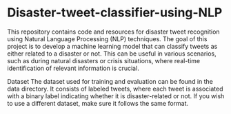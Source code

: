 # Disaster-tweet-classifier-using-NLP


This repository contains code and resources for disaster tweet recognition using Natural Language Processing (NLP) techniques.
The goal of this project is to develop a machine learning model that can classify tweets as either related to a disaster or not.
This can be useful in various scenarios, such as during natural disasters or crisis situations, where real-time identification of relevant information is crucial.

Dataset
The dataset used for training and evaluation can be found in the data directory.
It consists of labeled tweets, where each tweet is associated with a binary label indicating whether it is disaster-related or not.
If you wish to use a different dataset, make sure it follows the same format.
